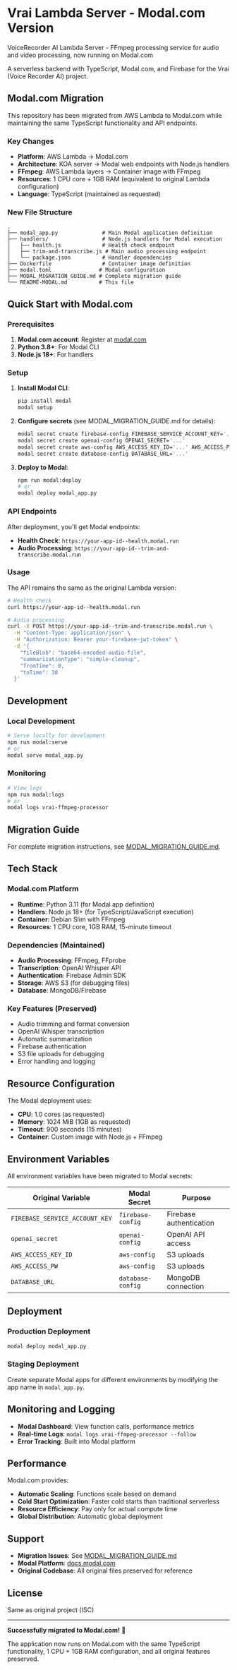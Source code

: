 # Vrai Lambda Server - Modal.com Version

VoiceRecorder AI Lambda Server - FFmpeg processing service for audio and video processing, now running on Modal.com

A serverless backend with TypeScript, Modal.com, and Firebase for the Vrai (Voice Recorder AI) project.

## Modal.com Migration

This repository has been migrated from AWS Lambda to Modal.com while maintaining the same TypeScript functionality and API endpoints.

### Key Changes

- **Platform**: AWS Lambda → Modal.com
- **Architecture**: KOA server → Modal web endpoints with Node.js handlers
- **FFmpeg**: AWS Lambda layers → Container image with FFmpeg
- **Resources**: 1 CPU core + 1GB RAM (equivalent to original Lambda configuration)
- **Language**: TypeScript (maintained as requested)

### New File Structure

```
.
├── modal_app.py              # Main Modal application definition
├── handlers/                 # Node.js handlers for Modal execution
│   ├── health.js             # Health check endpoint
│   ├── trim-and-transcribe.js # Main audio processing endpoint
│   └── package.json          # Handler dependencies
├── Dockerfile                # Container image definition
├── modal.toml               # Modal configuration
├── MODAL_MIGRATION_GUIDE.md # Complete migration guide
└── README-MODAL.md          # This file
```

## Quick Start with Modal.com

### Prerequisites

1. **Modal.com account**: Register at [modal.com](https://modal.com)
2. **Python 3.8+**: For Modal CLI
3. **Node.js 18+**: For handlers

### Setup

1. **Install Modal CLI**:
   ```bash
   pip install modal
   modal setup
   ```

2. **Configure secrets** (see MODAL_MIGRATION_GUIDE.md for details):
   ```bash
   modal secret create firebase-config FIREBASE_SERVICE_ACCOUNT_KEY='...'
   modal secret create openai-config OPENAI_SECRET='...'
   modal secret create aws-config AWS_ACCESS_KEY_ID='...' AWS_ACCESS_PW='...'
   modal secret create database-config DATABASE_URL='...'
   ```

3. **Deploy to Modal**:
   ```bash
   npm run modal:deploy
   # or
   modal deploy modal_app.py
   ```

### API Endpoints

After deployment, you'll get Modal endpoints:

- **Health Check**: `https://your-app-id--health.modal.run`
- **Audio Processing**: `https://your-app-id--trim-and-transcribe.modal.run`

### Usage

The API remains the same as the original Lambda version:

```bash
# Health check
curl https://your-app-id--health.modal.run

# Audio processing
curl -X POST https://your-app-id--trim-and-transcribe.modal.run \
  -H "Content-Type: application/json" \
  -H "Authorization: Bearer your-firebase-jwt-token" \
  -d '{
    "fileBlob": "base64-encoded-audio-file",
    "summarizationType": "simple-cleanup",
    "fromTime": 0,
    "toTime": 30
  }'
```

## Development

### Local Development

```bash
# Serve locally for development
npm run modal:serve
# or
modal serve modal_app.py
```

### Monitoring

```bash
# View logs
npm run modal:logs
# or
modal logs vrai-ffmpeg-processor
```

## Migration Guide

For complete migration instructions, see [MODAL_MIGRATION_GUIDE.md](./MODAL_MIGRATION_GUIDE.md).

## Tech Stack

### Modal.com Platform
- **Runtime**: Python 3.11 (for Modal app definition)
- **Handlers**: Node.js 18+ (for TypeScript/JavaScript execution)
- **Container**: Debian Slim with FFmpeg
- **Resources**: 1 CPU core, 1GB RAM, 15-minute timeout

### Dependencies (Maintained)
- **Audio Processing**: FFmpeg, FFprobe
- **Transcription**: OpenAI Whisper API
- **Authentication**: Firebase Admin SDK
- **Storage**: AWS S3 (for debugging files)
- **Database**: MongoDB/Firebase

### Key Features (Preserved)
- Audio trimming and format conversion
- OpenAI Whisper transcription
- Automatic summarization
- Firebase authentication
- S3 file uploads for debugging
- Error handling and logging

## Resource Configuration

The Modal deployment uses:
- **CPU**: 1.0 cores (as requested)
- **Memory**: 1024 MiB (1GB as requested)
- **Timeout**: 900 seconds (15 minutes)
- **Container**: Custom image with Node.js + FFmpeg

## Environment Variables

All environment variables have been migrated to Modal secrets:

| Original Variable | Modal Secret | Purpose |
|------------------|--------------|---------|
| `FIREBASE_SERVICE_ACCOUNT_KEY` | `firebase-config` | Firebase authentication |
| `openai_secret` | `openai-config` | OpenAI API access |
| `AWS_ACCESS_KEY_ID` | `aws-config` | S3 uploads |
| `AWS_ACCESS_PW` | `aws-config` | S3 uploads |
| `DATABASE_URL` | `database-config` | MongoDB connection |

## Deployment

### Production Deployment

```bash
modal deploy modal_app.py
```

### Staging Deployment

Create separate Modal apps for different environments by modifying the app name in `modal_app.py`.

## Monitoring and Logging

- **Modal Dashboard**: View function calls, performance metrics
- **Real-time Logs**: `modal logs vrai-ffmpeg-processor --follow`
- **Error Tracking**: Built into Modal platform

## Performance

Modal.com provides:
- **Automatic Scaling**: Functions scale based on demand
- **Cold Start Optimization**: Faster cold starts than traditional serverless
- **Resource Efficiency**: Pay only for actual compute time
- **Global Distribution**: Automatic global deployment

## Support

- **Migration Issues**: See [MODAL_MIGRATION_GUIDE.md](./MODAL_MIGRATION_GUIDE.md)
- **Modal Platform**: [docs.modal.com](https://docs.modal.com)
- **Original Codebase**: All original files preserved for reference

## License

Same as original project (ISC)

---

**Successfully migrated to Modal.com!** 🎉

The application now runs on Modal.com with the same TypeScript functionality, 1 CPU + 1GB RAM configuration, and all original features preserved.
